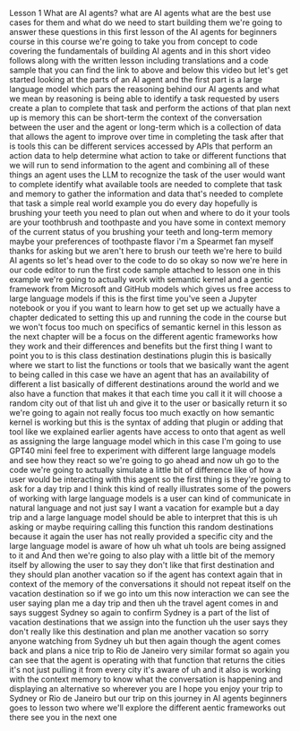 Lesson 1 What are AI agents?
what are AI agents what are the best use cases for them and what do we need to start building them we're going to answer these questions in this first lesson of the AI agents for beginners course in this course we're going to take you from concept to code covering the fundamentals of building AI agents and in this short video follows along with the written lesson including translations and a code sample that you can find the link to above and below this video but let's get started looking at the parts of an AI agent and the first part is a large language model which pars the reasoning behind our AI agents and what we mean by reasoning is being able to identify a task requested by users create a plan to complete that task and perform the actions of that plan next up is memory this can be short-term the context of the conversation between the user and the agent or long-term which is a collection of data that allows the agent to improve over time in completing the task after that is tools this can be different services accessed by APIs that perform an action data to help determine what action to take or different functions that we will run to send information to the agent and combining all of these things an agent uses the LLM to recognize the task of the user would want to complete identify what available tools are needed to complete that task and memory to gather the information and data that's needed to complete that task a simple real world example you do every day hopefully is brushing your teeth you need to plan out when and where to do it your tools are your toothbrush and toothpaste and you have some in context memory of the current status of you brushing your teeth and long-term memory maybe your preferences of toothpaste flavor i'm a Spearmet fan myself thanks for asking but we aren't here to brush our teeth we're here to build AI agents so let's head over to the code to do so
okay so now we're here in our code editor to run the first code sample attached to lesson one in this example we're going to actually work with semantic kernel and a gentic framework from Microsoft and GitHub models which gives us free access to large language models if this is the first time you've seen a Jupyter notebook or you if you want to learn how to get set up we actually have a chapter dedicated to setting this up and running the code in the course but we won't focus too much on specifics of semantic kernel in this lesson as the next chapter will be a focus on the different agentic frameworks how they work and their differences and benefits but the first thing I want to point you to is this class destination destinations plugin this is basically where we start to list the functions or tools that we basically want the agent to being called in this case we have an agent that has an availability of different a list basically of different destinations around the world and we also have a function that makes it that each time you call it it will choose a random city out of that list uh and give it to the user or basically return it so we're going to again not really focus too much exactly on how semantic kernel is working but this is the syntax of adding that plugin or adding that tool like we explained earlier agents have access to onto that agent as well as assigning the large language model which in this case I'm going to use GPT40 mini feel free to experiment with different large language models and see how they react so we're going to go ahead and now uh go to the code we're going to actually simulate a little bit of difference like of how a user would be interacting with this agent so the first thing is they're going to ask for a day trip and I think this kind of really illustrates some of the powers of working with large language models is a user can kind of communicate in natural language and not just say I want a vacation for example but a day trip and a large language model should be able to interpret that this is uh asking or maybe requiring calling this function this random destinations because it again the user has not really provided a specific city and the large language model is aware of how uh what uh tools are being assigned to it and And then we're going to also play with a little bit of the memory itself by allowing the user to say they don't like that first destination and they should plan another vacation so if the agent has context again that in context of the memory of the conversations it should not repeat itself on the vacation destination so if we go into um this now interaction we can see the user saying plan me a day trip and then uh the travel agent comes in and says suggest Sydney so again to confirm Sydney is a part of the list of vacation destinations that we assign into the function uh the user says they don't really like this destination and plan me another vacation so sorry anyone watching from Sydney uh but then again though the agent comes back and plans a nice trip to Rio de Janeiro very similar format so again you can see that the agent is operating with that function that returns the cities it's not just pulling it from every city it's aware of uh and it also is working with the context memory to know what the conversation is happening and displaying an alternative so wherever you are I hope you enjoy your trip to Sydney or Rio de Janeiro but our trip on this journey in AI agents beginners goes to lesson two where we'll explore the different aentic frameworks out there see you in the next one
